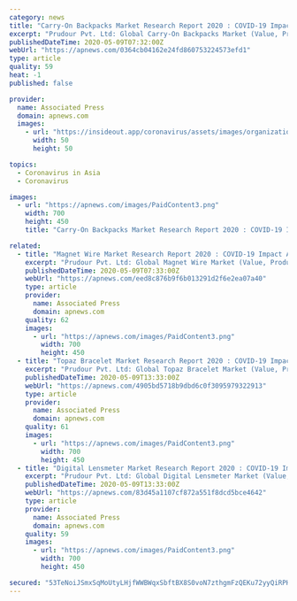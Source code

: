 ```yaml
---
category: news
title: "Carry-On Backpacks Market Research Report 2020 : COVID-19 Impact Analysis And Predictive Business Strategy By Top Companies"
excerpt: "Prudour Pvt. Ltd: Global Carry-On Backpacks Market (Value, Production and Consumption), Ecosystem Analysis, Intellectual Property Analysis, Splits the Breakdown (Data Status 2012-2019 and Forecast to 2029),"
publishedDateTime: 2020-05-09T07:32:00Z
webUrl: "https://apnews.com/0364cb04162e24fd860753224573efd1"
type: article
quality: 59
heat: -1
published: false

provider:
  name: Associated Press
  domain: apnews.com
  images:
    - url: "https://insideout.app/coronavirus/assets/images/organizations/apnews.com-50x50.jpg"
      width: 50
      height: 50

topics:
  - Coronavirus in Asia
  - Coronavirus

images:
  - url: "https://apnews.com/images/PaidContent3.png"
    width: 700
    height: 450
    title: "Carry-On Backpacks Market Research Report 2020 : COVID-19 Impact Analysis And Predictive Business Strategy By Top Companies"

related:
  - title: "Magnet Wire Market Research Report 2020 : COVID-19 Impact Analysis And Predictive Business Strategy By Top Companies"
    excerpt: "Prudour Pvt. Ltd: Global Magnet Wire Market (Value, Production and Consumption), Ecosystem Analysis, Intellectual Property Analysis, Splits the Breakdown (Data Status 2012-2019 and Forecast to 2029),"
    publishedDateTime: 2020-05-09T07:33:00Z
    webUrl: "https://apnews.com/eed8c876b9f6b013291d2f6e2ea07a40"
    type: article
    provider:
      name: Associated Press
      domain: apnews.com
    quality: 62
    images:
      - url: "https://apnews.com/images/PaidContent3.png"
        width: 700
        height: 450
  - title: "Topaz Bracelet Market Research Report 2020 : COVID-19 Impact Analysis And Predictive Business Strategy By Top Companies"
    excerpt: "Prudour Pvt. Ltd: Global Topaz Bracelet Market (Value, Production and Consumption), Ecosystem Analysis, Intellectual Property Analysis, Splits the Breakdown (Data Status 2012-2019 and Forecast to 2029),"
    publishedDateTime: 2020-05-09T13:33:00Z
    webUrl: "https://apnews.com/4905bd5718b9dbd6c0f3095979322913"
    type: article
    provider:
      name: Associated Press
      domain: apnews.com
    quality: 61
    images:
      - url: "https://apnews.com/images/PaidContent3.png"
        width: 700
        height: 450
  - title: "Digital Lensmeter Market Research Report 2020 : COVID-19 Impact Analysis And Predictive Business Strategy By Top Companies"
    excerpt: "Prudour Pvt. Ltd: Global Digital Lensmeter Market (Value, Production and Consumption), Ecosystem Analysis, Intellectual Property Analysis, Splits the Breakdown (Data Status 2012-2019 and Forecast to 2029),"
    publishedDateTime: 2020-05-09T13:33:00Z
    webUrl: "https://apnews.com/83d45a1107cf872a551f8dcd5bce4642"
    type: article
    provider:
      name: Associated Press
      domain: apnews.com
    quality: 59
    images:
      - url: "https://apnews.com/images/PaidContent3.png"
        width: 700
        height: 450

secured: "53TeNoiJSmxSqMoUtyLHjfWWBWqxSbftBX8S0voN7zthgmFzQEKu72yyQiRPH1dJClLWK0kodZloawJSi7AOGF6EZLnF210jZ2Xz82LQRAORWURwGhF5TH/dMuJR79qDdPcvAg4jOryUWvioKDN6a+GifCsD2QTTW8TTTQqgDHPoqb/71iq8yl9rahWqPhjF6BTdlBTnvE1qNEmHs+0tn6KiqVYfvCaVUp1tT1EFkHiRS2E5s/i+KGAOeIJpq7zswk26YnXmtliEQG7bEgbg/h8UooKUfXwm8wFtV+ttau4eLAPdpNmo+xy2HJDr2xau;9f4QzfeP86JTHHNsmmTiYw=="
---
```


